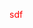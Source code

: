 <html>
<head></head>
<script>
    alert('1')
</script>
<body>

<font color="red">sdf</font>
</body>
</html>